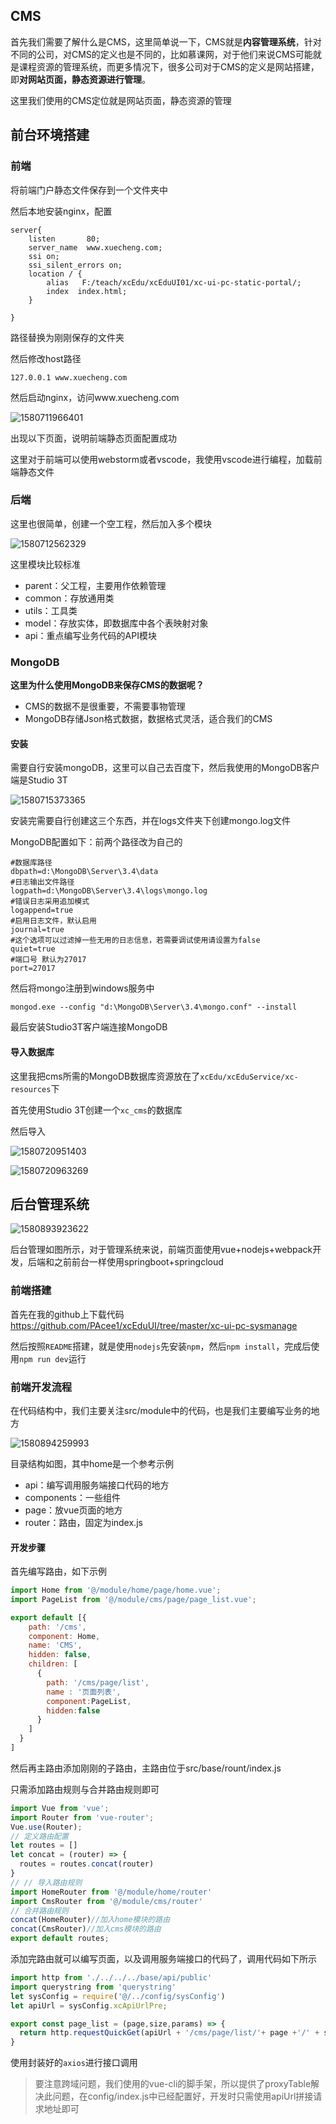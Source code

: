 ## CMS

首先我们需要了解什么是CMS，这里简单说一下，CMS就是**内容管理系统**，针对不同的公司，对CMS的定义也是不同的，比如慕课网，对于他们来说CMS可能就是课程资源的管理系统，而更多情况下，很多公司对于CMS的定义是网站搭建，即**对网站页面，静态资源进行管理**。



这里我们使用的CMS定位就是网站页面，静态资源的管理



## 前台环境搭建

### 前端

将前端门户静态文件保存到一个文件夹中

然后本地安装nginx，配置

```
server{
	listen       80;
	server_name  www.xuecheng.com;
	ssi on;
	ssi_silent_errors on;
	location / {
		alias   F:/teach/xcEdu/xcEduUI01/xc-ui-pc-static-portal/;
		index  index.html;
	}
	
}
```

路径替换为刚刚保存的文件夹

然后修改host路径

```
127.0.0.1 www.xuecheng.com
```

然后启动nginx，访问www.xuecheng.com

![1580711966401](../image/1580711966401.png)

出现以下页面，说明前端静态页面配置成功

这里对于前端可以使用webstorm或者vscode，我使用vscode进行编程，加载前端静态文件



### 后端

这里也很简单，创建一个空工程，然后加入多个模块

![1580712562329](../image/1580712562329.png)

这里模块比较标准

- parent：父工程，主要用作依赖管理
- common：存放通用类
- utils：工具类
- model：存放实体，即数据库中各个表映射对象
- api：重点编写业务代码的API模块

### MongoDB

**这里为什么使用MongoDB来保存CMS的数据呢？**

- CMS的数据不是很重要，不需要事物管理
- MongoDB存储Json格式数据，数据格式灵活，适合我们的CMS

#### 安装

需要自行安装mongoDB，这里可以自己去百度下，然后我使用的MongoDB客户端是Studio 3T

![1580715373365](../image/1580715373365.png)

安装完需要自行创建这三个东西，并在logs文件夹下创建mongo.log文件

MongoDB配置如下：前两个路径改为自己的

```
#数据库路径 
dbpath=d:\MongoDB\Server\3.4\data 
#日志输出文件路径 
logpath=d:\MongoDB\Server\3.4\logs\mongo.log 
#错误日志采用追加模式 
logappend=true 
#启用日志文件，默认启用 
journal=true 
#这个选项可以过滤掉一些无用的日志信息，若需要调试使用请设置为false 
quiet=true 
#端口号 默认为27017 
port=27017
```

然后将mongo注册到windows服务中

```
mongod.exe ‐‐config "d:\MongoDB\Server\3.4\mongo.conf" ‐‐install
```

最后安装Studio3T客户端连接MongoDB

#### 导入数据库

这里我把cms所需的MongoDB数据库资源放在了`xcEdu/xcEduService/xc-resources`下

首先使用Studio 3T创建一个`xc_cms`的数据库

然后导入

![1580720951403](../image/1580720951403.png)

![1580720963269](../image/1580720963269.png)

## 后台管理系统

![1580893923622](../image/1580893923622.png)

后台管理如图所示，对于管理系统来说，前端页面使用vue+nodejs+webpack开发，后端和之前前台一样使用springboot+springcloud

### 前端搭建

首先在我的github上下载代码<https://github.com/PAcee1/xcEduUI/tree/master/xc-ui-pc-sysmanage>

然后按照`README`搭建，就是使用`nodejs`先安装`npm`，然后`npm install`，完成后使用`npm run dev`运行

### 前端开发流程

在代码结构中，我们主要关注src/module中的代码，也是我们主要编写业务的地方

![1580894259993](../image/1580894259993.png)

目录结构如图，其中home是一个参考示例

- api：编写调用服务端接口代码的地方
- components：一些组件
- page：放vue页面的地方
- router：路由，固定为index.js

#### 开发步骤

首先编写路由，如下示例

```js
import Home from '@/module/home/page/home.vue';
import PageList from '@/module/cms/page/page_list.vue';

export default [{
    path: '/cms',
    component: Home,
    name: 'CMS',
    hidden: false,
    children: [
      {
        path: '/cms/page/list',
        name : '页面列表',
        component:PageList,
        hidden:false
      }
    ]
  }
]
```

然后再主路由添加刚刚的子路由，主路由位于src/base/rount/index.js

只需添加路由规则与合并路由规则即可

````js
import Vue from 'vue';
import Router from 'vue-router';
Vue.use(Router);
// 定义路由配置
let routes = []
let concat = (router) => {
  routes = routes.concat(router)
}
// // 导入路由规则
import HomeRouter from '@/module/home/router'
import CmsRouter from '@/module/cms/router'
// 合并路由规则
concat(HomeRouter)//加入home模块的路由
concat(CmsRouter)//加入cms模块的路由
export default routes;
````

添加完路由就可以编写页面，以及调用服务端接口的代码了，调用代码如下所示

```js
import http from './../../../base/api/public'
import querystring from 'querystring'
let sysConfig = require('@/../config/sysConfig')
let apiUrl = sysConfig.xcApiUrlPre;

export const page_list = (page,size,params) => {
  return http.requestQuickGet(apiUrl + '/cms/page/list/'+ page +'/' + size);
}
```

使用封装好的`axios`进行接口调用

> 要注意跨域问题，我们使用的vue-cli的脚手架，所以提供了proxyTable解决此问题，在config/index.js中已经配置好，开发时只需使用apiUrl拼接请求地址即可

